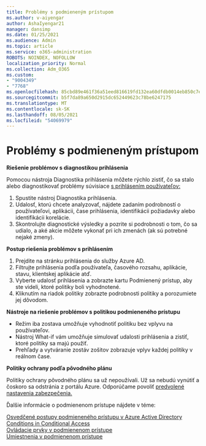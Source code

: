 ```yaml
---
title: Problémy s podmieneným prístupom
ms.author: v-aiyengar
author: AshaIyengar21
manager: dansimp
ms.date: 01/25/2021
ms.audience: Admin
ms.topic: article
ms.service: o365-administration
ROBOTS: NOINDEX, NOFOLLOW
localization_priority: Normal
ms.collection: Adm_O365
ms.custom:
- "9004349"
- "7768"
ms.openlocfilehash: 85cbd89e461f36a51eed816619fd132ea60dfdb0014eb850c7ec3f38d41e1ca2
ms.sourcegitcommit: b5f7da89a650d2915dc652449623c78be6247175
ms.translationtype: MT
ms.contentlocale: sk-SK
ms.lasthandoff: 08/05/2021
ms.locfileid: "54069979"
---
```

# <a name="conditional-access-issues"></a>Problémy s podmieneným prístupom

**Riešenie problémov s diagnostikou prihlásenia**

Pomocou nástroja Diagnostika prihlásenia môžete rýchlo zistiť, čo sa stalo alebo diagnostikovať problémy súvisiace [s prihlásením používateľov:](https://portal.azure.com/#blade/Microsoft_AAD_IAM/ActiveDirectoryMenuBlade/diagnose/symptomId/ms_aad_dxp_signin_caDiagnoseAndSolveSummarySymptom)

1. Spustite nástroj Diagnostika prihlásenia.
1. Udalosť, ktorú chcete analyzovať, nájdete zadaním podrobností o používateľovi, aplikácii, čase prihlásenia, identifikácii požiadavky alebo identifikácii korelácie.
1. Skontrolujte diagnostické výsledky a pozrite si podrobnosti o tom, čo sa udialo, a aké akcie môžete vykonať pri ich zmenách (ak sú potrebné nejaké zmeny).

**Postup riešenia problémov s prihlásením** 

1. Prejdite na stránku prihlásenia do služby Azure AD.
1. Filtrujte prihlásenia podľa používateľa, časového rozsahu, aplikácie, stavu, klientskej aplikácie atď.
1. Vyberte udalosť prihlásenia a zobrazte kartu Podmienený prístup, aby ste videli, ktoré politiky boli vyhodnotené.
1. Kliknutím na riadok politiky zobrazte podrobnosti politiky a porozumiete jej dôvodom.

**Nástroje na riešenie problémov s politikou podmieneného prístupu**

- Režim iba zostava umožňuje vyhodnotiť politiku bez vplyvu na používateľov.
- Nástroj What-if vám umožňuje simulovať udalosti prihlásenia a zistiť, ktoré politiky sa majú použiť.
- Prehľady a vytváranie zostáv zošitov zobrazuje vplyv každej politiky v reálnom čase.

**Politiky ochrany podľa pôvodného plánu**

Politiky ochrany pôvodného plánu sa už nepoužívali. Už sa nebudú vynútiť a čoskoro sa odstránia z portálu Azure. Odporúčame povoliť [predvolené nastavenia zabezpečenia.](https://docs.microsoft.com/azure/active-directory/fundamentals/concept-fundamentals-security-defaults)

Ďalšie informácie o podmienenom prístupe nájdete v téme:

[Osvedčené postupy podmieneného prístupu v Azure Active Directory](https://docs.microsoft.com/azure/active-directory/conditional-access/best-practices)  
 [Conditions in Conditional Access](https://docs.microsoft.com/azure/active-directory/conditional-access/best-practices)  
 [Ovládacie prvky v podmienenom prístupe](https://docs.microsoft.com/azure/active-directory/conditional-access/controls)  
 [Umiestnenia v podmienenom prístupe](https://docs.microsoft.com/azure/active-directory/conditional-access/location-condition)
